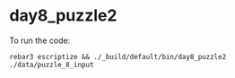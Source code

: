 day8_puzzle2
=====
To run the code:
```
rebar3 escriptize && ./_build/default/bin/day8_puzzle2 ./data/puzzle_8_input
```
